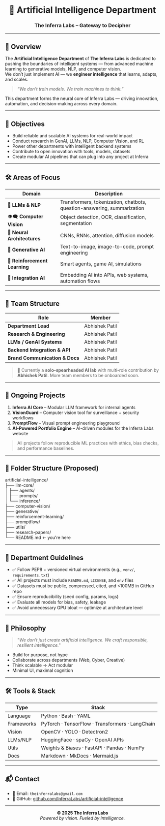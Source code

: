 <h1 align="center"> 🤖 Artificial Intelligence Department </h1>  
<h3 align="center"> The Inferra Labs – Gateway to Decipher </h3>  


---

## 🧠 Overview

The **Artificial Intelligence Department** of **The Inferra Labs** is dedicated to pushing the boundaries of intelligent systems — from advanced machine learning to generative models, NLP, and computer vision.  
We don’t just implement AI — we **engineer intelligence** that learns, adapts, and scales.

> _“We don’t train models. We train machines to think.”_

This department forms the neural core of Inferra Labs — driving innovation, automation, and decision-making across every domain.

---

## 🎯 Objectives

- Build reliable and scalable AI systems for real-world impact  
- Conduct research in GenAI, LLMs, NLP, Computer Vision, and RL  
- Power other departments with intelligent backend systems  
- Contribute to open innovation with tools, models, datasets  
- Create modular AI pipelines that can plug into any project at Inferra  

---

## 🛠️ Areas of Focus

| Domain               | Description |
|----------------------|-------------|
| 🤖 **LLMs & NLP**       | Transformers, tokenization, chatbots, question-answering, summarization |
| 👁️‍🗨️ **Computer Vision** | Object detection, OCR, classification, segmentation |
| 🧠 **Neural Architectures** | CNNs, RNNs, attention, diffusion models |
| 🧪 **Generative AI**      | Text-to-image, image-to-code, prompt engineering |
| 🔄 **Reinforcement Learning** | Smart agents, game AI, simulations |
| 🔗 **Integration AI**     | Embedding AI into APIs, web systems, automation flows |

---

## 👥 Team Structure

| Role                            | Member            |
|----------------------------------|-------------------|
| **Department Lead**             | Abhishek Patil    |
| **Research & Engineering**      | Abhishek Patil    |
| **LLMs / GenAI Systems**        | Abhishek Patil    |
| **Backend Integration & API**   | Abhishek Patil    |
| **Brand Communication & Docs**  | Abhishek Patil    |

> 🤖 Currently a **solo-spearheaded AI lab** with multi-role contribution by **Abhishek Patil**. More team members to be onboarded soon.

---

## 🚧 Ongoing Projects

1. **Inferra AI Core** – Modular LLM framework for internal agents  
2. **VisionGuard** – Computer vision tool for surveillance + security workflows  
3. **PromptFlow** – Visual prompt engineering playground  
4. **AI-Powered Portfolio Engine** – AI-driven modules for the Inferra Labs website

> All projects follow reproducible ML practices with ethics, bias checks, and performance baselines.

---

## 📁 Folder Structure (Proposed)

artificial-intelligence/ <br>
├── llm-core/ <br>
│ ├── agents/ <br>
│ ├── prompts/ <br>
│ └── inference/ <br>
├── computer-vision/ <br>
├── generative/ <br>
├── reinforcement-learning/ <br>
├── promptflow/ <br>
├── utils/ <br>
├── research-papers/ <br>
└── README.md ← you're here <br>


---

## 🧾 Department Guidelines

- ✅ Follow PEP8 + versioned virtual environments (e.g., `venv/`, `requirements.txt`)
- ✅ All projects must include `README.md`, `LICENSE`, and `env` files
- ✅ Datasets must be public, compressed, cited, and <100MB in GitHub repo
- ✅ Ensure reproducibility (seed config, params, logs)
- ✅ Evaluate all models for bias, safety, leakage
- ✅ Avoid unnecessary GPU bloat — optimize at architecture level

---

## 🔮 Philosophy

> "_We don’t just create artificial intelligence. We craft responsible, resilient intelligence._"

- Build for purpose, not hype  
- Collaborate across departments (Web, Cyber, Creative)  
- Think scalable → Act modular  
- Minimal UI, maximal cognition  

---

## 🛠️ Tools & Stack

| Type          | Stack |
|---------------|-------|
| Language      | Python · Bash · YAML |
| Frameworks    | PyTorch · TensorFlow · Transformers · LangChain |
| Vision        | OpenCV · YOLO · Detectron2 |
| LLMs/NLP      | HuggingFace · spaCy · OpenAI APIs |
| Utils         | Weights & Biases · FastAPI · Pandas · NumPy |
| Docs          | Markdown · MkDocs · Mermaid.js |

---

## 📬 Contact

- 📧 Email: `theinferralabs@gmail.com`
- 🔗 GitHub: [github.com/InferraLabs/artificial-intelligence](https://github.com/InferraLabs/artificial-intelligence)

---

<p align="center">
  <strong>© 2025 The Inferra Labs</strong><br>
  <em>Powered by vision. Fueled by intelligence.</em>
</p>

